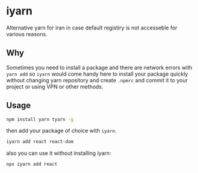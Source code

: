 # iyarn
Alternative yarn for iran in case default registiry is not accesseble for various reasons.

## Why
Sometimes you need to install a package and there are network errors with `yarn add` so `iyarn` would come handy here to install your package quickly without changing yarn repository and create `.npmrc` and commit it to your project or using VPN or other methods.

## Usage
```sh
npm install yarn tyarn -g
```
then add your package of choice with `iyarn`.
```sh
iyarn add react react-dom
```
also you can use it without installing iyarn:
```sh
npx iyarn add react
```
